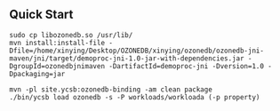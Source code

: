 <!--
Copyright (c) 2012 - 2016 YCSB contributors. All rights reserved.

Licensed under the Apache License, Version 2.0 (the "License"); you
may not use this file except in compliance with the License. You
may obtain a copy of the License at

http://www.apache.org/licenses/LICENSE-2.0

Unless required by applicable law or agreed to in writing, software
distributed under the License is distributed on an "AS IS" BASIS,
WITHOUT WARRANTIES OR CONDITIONS OF ANY KIND, either express or
implied. See the License for the specific language governing
permissions and limitations under the License. See accompanying
LICENSE file.
-->

## Quick Start

```
sudo cp libozonedb.so /usr/lib/
mvn install:install-file -Dfile=/home/xinying/Desktop/OZONEDB/xinying/ozonedb/ozonedb-jni-maven/jni/target/demoproc-jni-1.0-jar-with-dependencies.jar -DgroupId=ozonedbjnimaven -DartifactId=demoproc-jni -Dversion=1.0 -Dpackaging=jar

mvn -pl site.ycsb:ozonedb-binding -am clean package
./bin/ycsb load ozonedb -s -P workloads/workloada (-p property)

```
